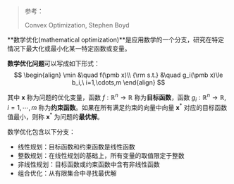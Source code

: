 > 参考：
>
> Convex Optimization, Stephen Boyd

**数学优化(mathematical optimization)**是应用数学的一个分支，研究在特定情况下最大化或最小化某一特定函数或变量。

**数学优化问题**可以写成如下形式：
$$
\begin{align}
\min &\quad f(\pmb x)\\
{\rm s.t.} &\quad g_i(\pmb x)\le b_i,\ i=1,\cdots,m
\end{align}
$$

其中 $\pmb x$ 称为问题的优化变量，函数 $f:\mathbb{R}^n\to \mathbb{R}$ 称为**目标函数**，函数 $g_i:\mathbb{R}^n\to \mathbb{R}, i=1,\cdots,m$ 称为**约束函数**。如果在所有满足约束的向量中向量 $\pmb x^*$ 对应的目标函数值最小，则称 $\pmb x^*$ 为问题的**最优解**。

数学优化包含以下分支：

+ 线性规划：目标函数和约束函数是线性函数
+ 整数规划：在线性规划的基础上，所有变量的取值限定于整数
+ 非线性规划：目标函数或约束函数中含有非线性函数
+ 组合优化：从有限集合中寻找最优解


